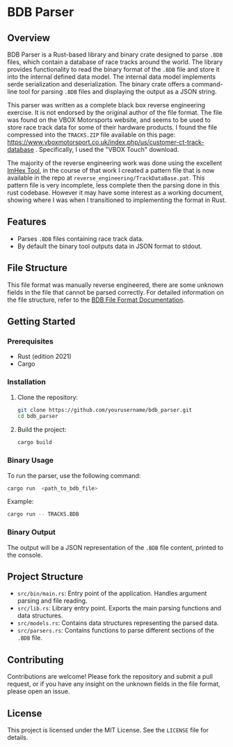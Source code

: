 # BDB Parser

## Overview

BDB Parser is a Rust-based library and binary crate designed to parse `.BDB` files, which contain a database of race tracks around the world. The library provides functionality to read the binary format of the `.BDB` file and store it into the internal defined data model. The internal data model implements serde serialization and deserialization. The binary crate offers a command-line tool for parsing `.BDB` files and displaying the output as a JSON string.

This parser was written as a complete black box reverse engineering exercise. It is not endorsed by the original author of the file format. The file was found on the VBOX Motorsports website, and seems to be used to store race track data for some of their hardware products. I found the file compressed into the `TRACKS.ZIP` file available on this page: https://www.vboxmotorsport.co.uk/index.php/us/customer-ct-track-database . Specifically, I used the "VBOX Touch" download.

The majority of the reverse engineering work was done using the excellent [ImHex Tool](https://imhex.werwolv.net/), in the course of that work I created a pattern file that is now available in the repo at `reverse_engineering/TrackDataBase.pat`. This pattern file is very incomplete, less complete then the parsing done in this rust codebase. However it may have some interest as a working document, showing where I was when I transitioned to implementing the format in Rust.

## Features

- Parses `.BDB` files containing race track data.
- By default the binary tool outputs data in JSON format to stdout.

## File Structure

This file format was manually reverse engineered, there are some unknown fields in the file that cannot be parsed correctly.
For detailed information on the file structure, refer to the [BDB File Format Documentation](format.md).

## Getting Started

### Prerequisites

- Rust (edition 2021)
- Cargo

### Installation

1. Clone the repository:
    ```sh
    git clone https://github.com/yourusername/bdb_parser.git
    cd bdb_parser
    ```

2. Build the project:
    ```sh
    cargo build 
    ```

### Binary Usage

To run the parser, use the following command:
```sh
cargo run  <path_to_bdb_file>
```

Example:
```sh
cargo run -- TRACKS.BDB
```

### Binary Output

The output will be a JSON representation of the `.BDB` file content, printed to the console.

## Project Structure

- `src/bin/main.rs`: Entry point of the application. Handles argument parsing and file reading.
- `src/lib.rs`: Library entry point. Exports the main parsing functions and data structures.
- `src/models.rs`: Contains data structures representing the parsed data.
- `src/parsers.rs`: Contains functions to parse different sections of the `.BDB` file.

## Contributing

Contributions are welcome! Please fork the repository and submit a pull request, or if you have any insight on the unknown fields in the file format, please open an issue.

## License

This project is licensed under the MIT License. See the `LICENSE` file for details.